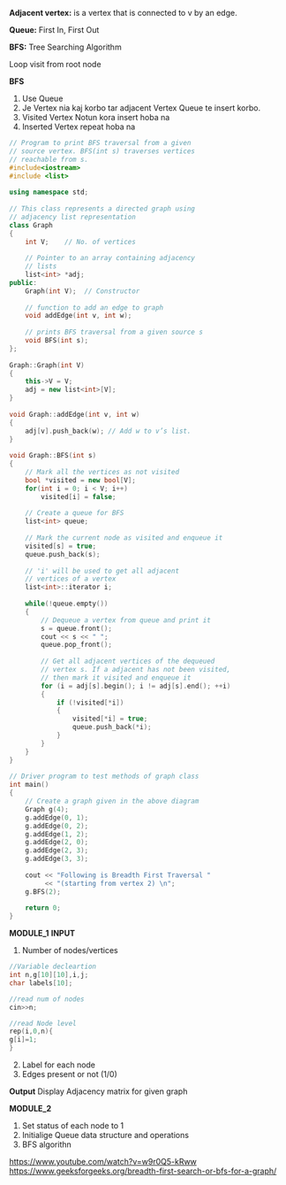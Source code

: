 **Adjacent vertex:** is a vertex that is connected to v by an edge.

**Queue:** First In, First Out 

**BFS:** Tree Searching Algorithm

Loop visit from root node 

**BFS**
1. Use Queue
2. Je Vertex nia kaj korbo tar adjacent Vertex Queue te insert korbo.
3. Visited Vertex Notun kora insert hoba na 
4. Inserted Vertex repeat hoba na 

````cpp
// Program to print BFS traversal from a given
// source vertex. BFS(int s) traverses vertices
// reachable from s.
#include<iostream>
#include <list>
 
using namespace std;
 
// This class represents a directed graph using
// adjacency list representation
class Graph
{
    int V;    // No. of vertices
 
    // Pointer to an array containing adjacency
    // lists
    list<int> *adj;  
public:
    Graph(int V);  // Constructor
 
    // function to add an edge to graph
    void addEdge(int v, int w);
 
    // prints BFS traversal from a given source s
    void BFS(int s); 
};
 
Graph::Graph(int V)
{
    this->V = V;
    adj = new list<int>[V];
}
 
void Graph::addEdge(int v, int w)
{
    adj[v].push_back(w); // Add w to v’s list.
}
 
void Graph::BFS(int s)
{
    // Mark all the vertices as not visited
    bool *visited = new bool[V];
    for(int i = 0; i < V; i++)
        visited[i] = false;
 
    // Create a queue for BFS
    list<int> queue;
 
    // Mark the current node as visited and enqueue it
    visited[s] = true;
    queue.push_back(s);
 
    // 'i' will be used to get all adjacent
    // vertices of a vertex
    list<int>::iterator i;
 
    while(!queue.empty())
    {
        // Dequeue a vertex from queue and print it
        s = queue.front();
        cout << s << " ";
        queue.pop_front();
 
        // Get all adjacent vertices of the dequeued
        // vertex s. If a adjacent has not been visited,
        // then mark it visited and enqueue it
        for (i = adj[s].begin(); i != adj[s].end(); ++i)
        {
            if (!visited[*i])
            {
                visited[*i] = true;
                queue.push_back(*i);
            }
        }
    }
}
 
// Driver program to test methods of graph class
int main()
{
    // Create a graph given in the above diagram
    Graph g(4);
    g.addEdge(0, 1);
    g.addEdge(0, 2);
    g.addEdge(1, 2);
    g.addEdge(2, 0);
    g.addEdge(2, 3);
    g.addEdge(3, 3);
 
    cout << "Following is Breadth First Traversal "
         << "(starting from vertex 2) \n";
    g.BFS(2);
 
    return 0;
}
````
**MODULE_1**
**INPUT**
1. Number of nodes/vertices
````cpp
//Variable decleartion
int n,g[10][10],i,j;
char labels[10];

//read num of nodes
cin>>n;

//read Node level
rep(i,0,n){
g[i]=1;
}
````
2. Label for each node
3. Edges present or not (1/0)

**Output**
Display Adjacency matrix for given graph

**MODULE_2**
1. Set status of each node to 1
2. Initialige Queue data structure and operations
3. BFS algorithn

https://www.youtube.com/watch?v=w9r0Q5-kRww
https://www.geeksforgeeks.org/breadth-first-search-or-bfs-for-a-graph/


